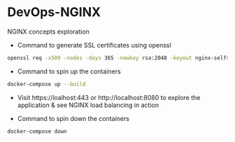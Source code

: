 # DevOps-NGINX
NGINX concepts exploration

* Command to generate SSL certificates using openssl
```bash
openssl req -x509 -nodes -days 365 -newkey rsa:2048 -keyout nginx-selfsigned.key -out nginx-selfsigned.crt
```

* Command to spin up the containers
```bash
docker-compose up --build
```
* Visit https://loalhost:443 or http://localhost:8080 to explore the application & see NGINX load balancing in action

* Command to spin down the containers
```bash
docker-compose down
```